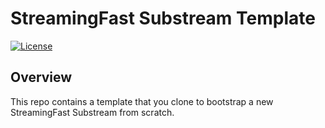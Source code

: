 # StreamingFast Substream Template
[![License](https://img.shields.io/badge/License-Apache%202.0-blue.svg)](https://opensource.org/licenses/Apache-2.0)

## Overview

This repo contains a template that you clone to bootstrap a new StreamingFast Substream from scratch.


